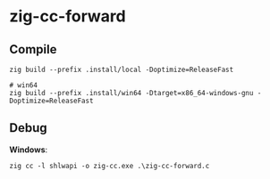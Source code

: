 # zig-cc-forward

## Compile

```
zig build --prefix .install/local -Doptimize=ReleaseFast

# win64
zig build --prefix .install/win64 -Dtarget=x86_64-windows-gnu -Doptimize=ReleaseFast
```

## Debug

**Windows**:

```
zig cc -l shlwapi -o zig-cc.exe .\zig-cc-forward.c
```
